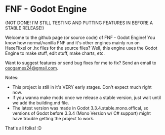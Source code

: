 # FNF - Godot Engine
(NOT DONE! I'M STILL TESTING AND PUTTING FEATURES IN BEFORE A STABLE RELEASE!)

Welcome to the github page (or source code) of FNF - Godot Engine! You know how normal/vanilla FNF and it's other engines mainly run on HaxeFlixel or .hx files for the source files? Well, this engine uses the Godot Engine to make stuff, edit stuff, make charts, etc. 

Want to suggest features or send bug fixes for me to fix? Send an email to osogames24@gmail.com.

Notes:

- This project is still in it's VERY early stages. Don't expect much right now.
- If you wanna make mods once we release a stable version, just wait until we add the building.md file.
- The latest version was made in Godot 3.3.4.stable.mono.offical, so versions of Godot before 3.3.4 (Mono Version w/ C# support) might have trouble getting the project to work.

That's all folks! :D
